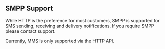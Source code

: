 ## SMPP Support

While HTTP is the preference for most customers, SMPP is supported for SMS sending, receiving and delivery notifications. If you require SMPP please contact support.

Currently, MMS is only supported via the HTTP API.